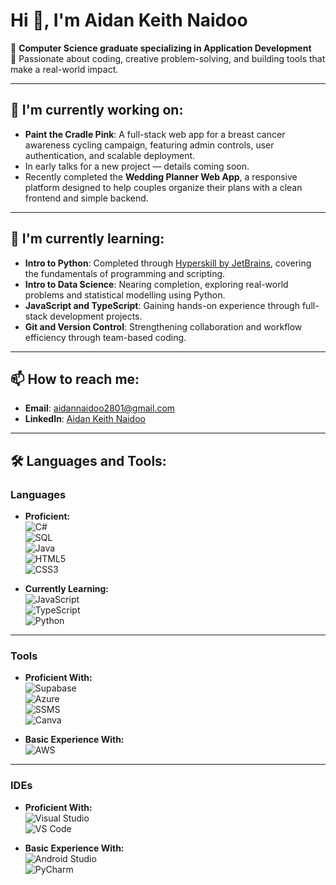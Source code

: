 # Hi 👋, I'm Aidan Keith Naidoo

🚀 **Computer Science graduate specializing in Application Development**  
🎯 Passionate about coding, creative problem-solving, and building tools that make a real-world impact.

---

## 🔭 I'm currently working on:
- **Paint the Cradle Pink**: A full-stack web app for a breast cancer awareness cycling campaign, featuring admin controls, user authentication, and scalable deployment.
- In early talks for a new project — details coming soon.
- Recently completed the **Wedding Planner Web App**, a responsive platform designed to help couples organize their plans with a clean frontend and simple backend.

---

## 🌱 I'm currently learning:
- **Intro to Python**: Completed through [Hyperskill by JetBrains](https://hyperskill.org), covering the fundamentals of programming and scripting.
- **Intro to Data Science**: Nearing completion, exploring real-world problems and statistical modelling using Python.
- **JavaScript and TypeScript**: Gaining hands-on experience through full-stack development projects.
- **Git and Version Control**: Strengthening collaboration and workflow efficiency through team-based coding.

---

## 📫 How to reach me:
- **Email**: aidannaidoo2801@gmail.com  
- **LinkedIn**: [Aidan Keith Naidoo](https://www.linkedin.com/in/aidan-keith-naidoo-0204a724a)

---

## 🛠️ Languages and Tools:

### **Languages**

- **Proficient:**  
  ![C#](https://img.shields.io/badge/-C%23-239120?style=flat&logo=c-sharp&logoColor=white)  
  ![SQL](https://img.shields.io/badge/-SQL-CC2927?style=flat&logo=microsoftsqlserver&logoColor=white)  
  ![Java](https://img.shields.io/badge/-Java-007396?style=flat&logo=java&logoColor=white)  
  ![HTML5](https://img.shields.io/badge/-HTML5-E34F26?style=flat&logo=html5&logoColor=white)  
  ![CSS3](https://img.shields.io/badge/-CSS3-1572B6?style=flat&logo=css3&logoColor=white)

- **Currently Learning:**  
  ![JavaScript](https://img.shields.io/badge/-JavaScript-F7DF1E?style=flat&logo=javascript&logoColor=black)  
  ![TypeScript](https://img.shields.io/badge/-TypeScript-007ACC?style=flat&logo=typescript&logoColor=white)  
  ![Python](https://img.shields.io/badge/-Python-3776AB?style=flat&logo=python&logoColor=white)

---

### **Tools**

- **Proficient With:**  
  ![Supabase](https://img.shields.io/badge/-Supabase-3FCF8E?style=flat&logo=supabase&logoColor=black)  
  ![Azure](https://img.shields.io/badge/-Azure-0078D4?style=flat&logo=microsoftazure&logoColor=white)  
  ![SSMS](https://img.shields.io/badge/-SSMS-CC2927?style=flat&logo=microsoftsqlserver&logoColor=white)  
  ![Canva](https://img.shields.io/badge/-Canva-00C4CC?style=flat&logo=canva&logoColor=white)

- **Basic Experience With:**  
  ![AWS](https://img.shields.io/badge/-AWS-232F3E?style=flat&logo=amazonaws&logoColor=white)

---

### **IDEs**

- **Proficient With:**  
  ![Visual Studio](https://img.shields.io/badge/-Visual%20Studio-5C2D91?style=flat&logo=visualstudio&logoColor=white)  
  ![VS Code](https://img.shields.io/badge/-VS%20Code-007ACC?style=flat&logo=visualstudiocode&logoColor=white)

- **Basic Experience With:**  
  ![Android Studio](https://img.shields.io/badge/-Android%20Studio-3DDC84?style=flat&logo=androidstudio&logoColor=white)  
  ![PyCharm](https://img.shields.io/badge/-PyCharm-000000?style=flat&logo=pycharm&logoColor=white)
